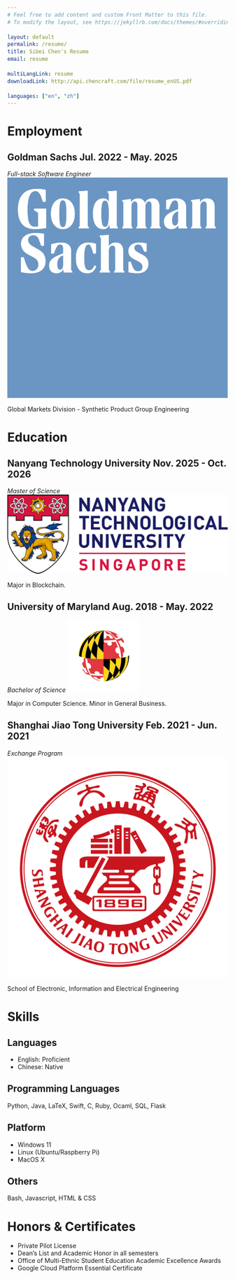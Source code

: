 ```yaml
---
# Feel free to add content and custom Front Matter to this file.
# To modify the layout, see https://jekyllrb.com/docs/themes/#overriding-theme-defaults

layout: default
permalink: /resume/
title: Sibei Chen's Resume
email: resume

multiLangLink: resume
downloadLink: http://api.chencraft.com/file/resume_enUS.pdf

languages: ["en", "zh"]
---
```


# Employment

## Goldman Sachs <span class="right">Jul. 2022 - May. 2025</span>

*Full-stack Software Engineer* <img class="logo" src="/assets/images/resume/gs_logo.png" alt="Goldman Sachs logo">

Global Markets Division - Synthetic Product Group Engineering

# Education

## Nanyang Technology University <span class="right">Nov. 2025 - Oct. 2026</span>

*Master of Science* <img class="logo wide" src="/assets/images/resume/ntu_logo.png" alt="NTU logo">

Major in Blockchain.

## University of Maryland <span class="right">Aug. 2018 - May. 2022</span>

*Bachelor of Science* <img class="logo" src="/assets/images/resume/umd_logo.png" alt="UMD logo">

Major in Computer Science. Minor in General Business.

## Shanghai Jiao Tong University <span class="right">Feb. 2021 - Jun. 2021</span>

*Exchange Program* <img class="logo" src="/assets/images/resume/sjtu_logo.png" alt="SJTU logo">

School of Electronic, Information and Electrical Engineering

# Skills

## Languages

- English: Proficient
- Chinese: Native

## Programming Languages

Python, Java, LaTeX, Swift, C, Ruby, Ocaml, SQL, Flask

## Platform

- Windows 11
- Linux (Ubuntu/Raspberry Pi)
- MacOS X

## Others

Bash, Javascript, HTML & CSS

# Honors & Certificates

- Private Pilot License
- Dean’s List and Academic Honor in all semesters
- Office of Multi-Ethnic Student Education Academic Excellence Awards
- Google Cloud Platform Essential Certificate
